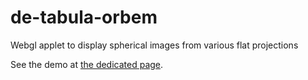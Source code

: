# de-tabula-orbem
Webgl applet to display spherical images from various flat projections

See the demo at <a href="https://arnache.github.io/de-tabula-orbem/">the dedicated page</a>.